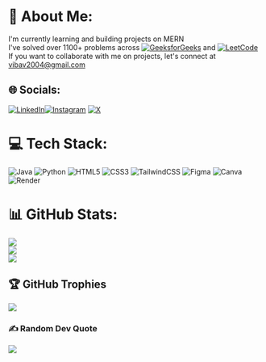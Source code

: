 # 💫 About Me:
I'm currently learning and building projects on MERN<br> 
I've solved over 1100+ problems across 
[![GeeksforGeeks](https://img.shields.io/badge/GeeksforGeeks-black?style=social&logo=GeeksforGeeks&logoColor=%232F8D46&labelColor=black&color=black)](https://www.geeksforgeeks.org/user/vibavmahendran/) 
and
[![LeetCode](https://img.shields.io/badge/LeetCode-black?style=social&logo=LeetCode&logoColor=%23ED8B00&labelColor=black)](https://leetcode.com/u/vibav_mahendran/)
<br>
If you want to collaborate with me on projects, let's connect at vibav2004@gmail.com


## 🌐 Socials:
[![LinkedIn](https://img.shields.io/badge/LinkedIn-%230077B5.svg?logo=linkedin&logoColor=white)](https://linkedin.com/in/vibav-mahendran-078181228)[![Instagram](https://img.shields.io/badge/Instagram-%23E4405F.svg?logo=Instagram&logoColor=white)](https://instagram.com/_.vibav._) [![X](https://img.shields.io/badge/X-black.svg?logo=X&logoColor=white)](https://x.com/vibav_mahendran) 

# 💻 Tech Stack:
![Java](https://img.shields.io/badge/java-%23ED8B00.svg?style=plastic&logo=openjdk&logoColor=white) ![Python](https://img.shields.io/badge/python-3670A0?style=plastic&logo=python&logoColor=ffdd54) ![HTML5](https://img.shields.io/badge/html5-%23E34F26.svg?style=plastic&logo=html5&logoColor=white) ![CSS3](https://img.shields.io/badge/css3-%231572B6.svg?style=plastic&logo=css3&logoColor=white) ![TailwindCSS](https://img.shields.io/badge/tailwindcss-%2338B2AC.svg?style=plastic&logo=tailwind-css&logoColor=white) ![Figma](https://img.shields.io/badge/figma-%23F24E1E.svg?style=plastic&logo=figma&logoColor=white) ![Canva](https://img.shields.io/badge/Canva-%2300C4CC.svg?style=plastic&logo=Canva&logoColor=white) ![Render](https://img.shields.io/badge/Render-%46E3B7.svg?style=plastic&logo=render&logoColor=white) 
# 📊 GitHub Stats:
![](https://github-readme-stats.vercel.app/api?username=gitvibav&theme=dark&hide_border=false&include_all_commits=false&count_private=false)<br/>
![](https://github-readme-streak-stats.herokuapp.com/?user=gitvibav&theme=dark&hide_border=false)<br/>
![](https://github-readme-stats.vercel.app/api/top-langs/?username=gitvibav&theme=dark&hide_border=false&include_all_commits=false&count_private=false&layout=compact)

## 🏆 GitHub Trophies
![](https://github-profile-trophy.vercel.app/?username=gitvibav&theme=radical&no-frame=false&no-bg=true&margin-w=4)

### ✍️ Random Dev Quote
![](https://quotes-github-readme.vercel.app/api?type=horizontal&theme=tokyonight)

